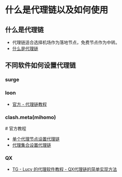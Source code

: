 # 什么是代理链以及如何使用
## 什么是代理链
- 代理链适合选择机场作为落地节点，免费节点作为中转。
- [什么是代理链](https://github.com/LaolunsiG/XiaoE_PCR/blob/main/Agency_Wiki/%E4%B8%AD%E8%BD%AC-%E4%BB%A3%E7%90%86%E9%93%BE.pdf)

## 不同软件如何设置代理链
### surge

### loon
- [官方 - 代理链教程](https://coffee-elderberry-22b.notion.site/a48b7ec42e704b95bff9ba6396785bd4)

### clash.meta(mihomo)
\# 官方教程
- [单个代理节点设置代理链](https://wiki.metacubex.one/config/proxies/)
- [代理集合设置代理链](https://wiki.metacubex.one/config/proxy-providers/)

### QX
- [TG - Lucy 的代理软件教程 - QX代理链的简单实现方法](https://t.me/Luca_Some/272)